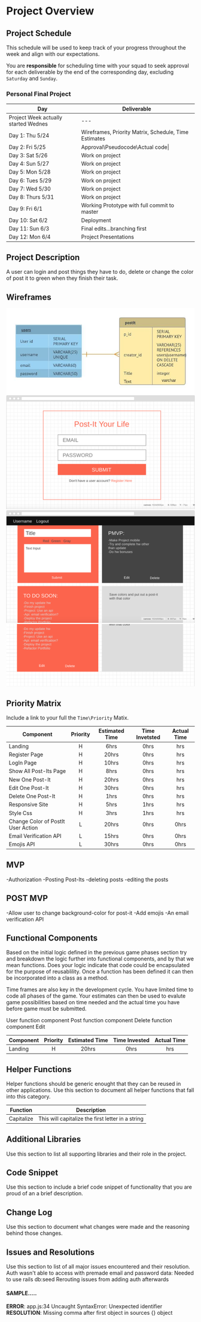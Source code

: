 # Project Overview

## Project Schedule

This schedule will be used to keep track of your progress throughout the week and align with our expectations.  

You are **responsible** for scheduling time with your squad to seek approval for each deliverable by the end of the corresponding day, excluding `Saturday` and `Sunday`.

### Personal Final Project 

|  Day | Deliverable | 
|---|---|
|Project Week actually started Wednes |---|
|Day 1: Thu 5/24 | Wireframes, Priority Matrix, Schedule, Time Estimates |
|Day 2: Fri 5/25 | Approval\Pseudocode\Actual code\|
|Day 3: Sat 5/26 | Work on project  |
|Day 4: Sun 5/27 | Work on project  |
|Day 5: Mon 5/28 | Work on project  |
|Day 6: Tues 5/29 | Work on project  |
|Day 7: Wed 5/30 | Work on project  |
|Day 8: Thurs 5/31  | Work on project  |
|Day 9: Fri 6/1 | Working Prototype with full commit to master |
|Day 10: Sat 6/2 | Deployment |
|Day 11: Sun 6/3 | Final edits...branching first |
|Day 12: Mon 6/4 | Project Presentations |

## Project Description

A user can login and post things they have to do, delete or change the 
color of post it to green when they finish their task.

## Wireframes

![WireFrame](images/PostIt_ERDiagram.jpeg)
![WireFrame](images/landing.png)
![WireFrame](images/PostIt.png)
![WireFrame](images/PostIt2.png)

## Priority Matrix

Include a link to your full the `Time\Priority` Matix. 

| Component | Priority | Estimated Time | Time Invetsted | Actual Time |
| --- | :---: |  :---: | :---: | :---: |
| Landing | H | 6hrs| 0hrs | hrs | 
| Register Page | H | 20hrs| 0hrs | hrs | 
| LogIn Page | H | 10hrs| 0hrs | hrs | 
| Show All Post-Its Page | H | 8hrs| 0hrs | hrs | 
| New One Post-It | H | 20hrs| 0hrs | hrs | 
| Edit One Post-It | H | 30hrs| 0hrs | hrs | 
| Delete One Post-It | H | 1hrs| 0hrs | hrs |
| Responsive Site | H | 5hrs| 1hrs | hrs |
| Style Css | H | 3hrs| 1hrs | hrs |
| Change Color of PostIt User Action | L | 20hrs| 0hrs | 0hrs |
| Email Verification API | L | 15hrs| 0hrs | 0hrs | 
| Emojis API | L | 30hrs| 0hrs | 0hrs | 


## MVP 

-Authorization
-Posting Post-Its
-deleting posts
-editing the posts

## POST MVP
-Allow user to change background-color for post-it
-Add emojis
-An email verification API

## Functional Components

Based on the initial logic defined in the previous game phases section try and breakdown the logic further into functional components, and by that we mean functions.  Does your logic indicate that code could be encapsulated for the purpose of reusablility.  Once a function has been defined it can then be incorporated into a class as a method. 

Time frames are also key in the development cycle.  You have limited time to code all phases of the game.  Your estimates can then be used to evalute game possibilities based on time needed and the actual time you have before game must be submitted. 

User function component
Post function component
Delete function component
Edit

| Component | Priority | Estimated Time | Time Invested | Actual Time |
| --- | :---: |  :---: | :---: | :---: |
| Landing | H | 20hrs| 0hrs | hrs |

## Helper Functions
Helper functions should be generic enought that they can be reused in other applications. Use this section to document all helper functions that fall into this category.

| Function | Description | 
| --- | :---: |  
| Capitalize | This will capitalize the first letter in a string | 

## Additional Libraries
 Use this section to list all supporting libraries and their role in the project. 

## Code Snippet

Use this section to include a brief code snippet of functionality that you are proud of an a brief description.  

## Change Log
 Use this section to document what changes were made and the reasoning behind those changes.  

## Issues and Resolutions
 Use this section to list of all major issues encountered and their resolution.
 Auth wasn't able to access with premade email and password data:
  Needed to use rails db:seed
 Rerouting issues from adding auth afterwards

#### SAMPLE.....
**ERROR**: app.js:34 Uncaught SyntaxError: Unexpected identifier                                
**RESOLUTION**: Missing comma after first object in sources {} object
